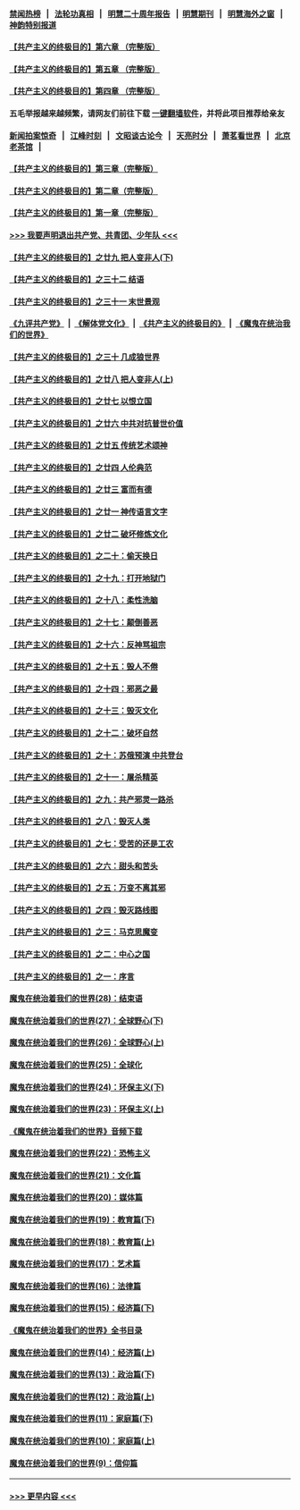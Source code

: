 #### [禁闻热榜](热点新闻.md?=0)  &nbsp;&nbsp;|&nbsp;&nbsp; [法轮功真相](https://github.com/gfw-breaker/truth/blob/master/README.md?=0) &nbsp;&nbsp;|&nbsp;&nbsp; [明慧二十周年报告](https://github.com/gfw-breaker/mh-reports/blob/master/README.md?=0) &nbsp;&nbsp;|&nbsp;&nbsp;[明慧期刊](https://github.com/gfw-breaker/mh-qikan) &nbsp;&nbsp;|&nbsp;&nbsp; [明慧海外之窗](https://github.com/gfw-breaker/mh-news/blob/master/README.md?=0) &nbsp;&nbsp;|&nbsp;&nbsp; [神韵特别报道](https://github.com/gfw-breaker/mh-news/blob/master/shenyun.md?=0)
#### [【共产主义的终极目的】第六章 （完整版）](../pages/nsc422/n11428913.md?t=03060831) 
#### [【共产主义的终极目的】第五章 （完整版）](../pages/nsc422/n11428912.md?t=03060831) 
#### [【共产主义的终极目的】第四章 （完整版）](../pages/nsc422/n11428907.md?t=03060831) 
#### 五毛举报越来越频繁，请网友们前往下载 [一键翻墙软件](https://github.com/gfw-breaker/ssr-accounts)，并将此项目推荐给亲友
#### [新闻拍案惊奇](https://github.com/gfw-breaker/banned-news/blob/master/pages/link4.md) &nbsp;&nbsp;|&nbsp;&nbsp; [江峰时刻](https://github.com/gfw-breaker/banned-news/blob/master/pages/link4.md) &nbsp;&nbsp;|&nbsp;&nbsp; [文昭谈古论今](https://github.com/gfw-breaker/banned-news/blob/master/pages/link4.md) &nbsp;&nbsp;|&nbsp;&nbsp; [天亮时分](https://github.com/gfw-breaker/banned-news/blob/master/pages/link4.md) &nbsp;&nbsp;|&nbsp;&nbsp; [萧茗看世界](https://github.com/gfw-breaker/banned-news/blob/master/pages/link4.md) &nbsp;&nbsp;|&nbsp;&nbsp; [北京老茶馆](https://github.com/gfw-breaker/banned-news/blob/master/pages/link4.md) &nbsp;&nbsp;|&nbsp;&nbsp; 
#### [【共产主义的终极目的】第三章（完整版）](../pages/nsc422/n11428848.md?t=03060831) 
#### [【共产主义的终极目的】第二章（完整版）](../pages/nsc422/n11428831.md?t=03060831) 
#### [【共产主义的终极目的】第一章（完整版）](../pages/nsc422/n11417651.md?t=03060831) 
#### [>>> 我要声明退出共产党、共青团、少年队 <<<](https://github.com/begood0513/goodnews/blob/master/quit/letter.md) 
#### [【共产主义的终极目的】之廿九 把人变非人(下)](../pages/nsc422/n11344140.md?t=03060831) 
#### [【共产主义的终极目的】之三十二 结语](../pages/nsc422/n11360535.md?t=03060831) 
#### [【共产主义的终极目的】之三十一 末世景观](../pages/nsc422/n11351129.md?t=03060831) 
#### [《九评共产党》](https://github.com/begood0513/9ping.md/blob/master/README.md) &nbsp;|&nbsp; [《解体党文化》](../../../../jtdwh.md/blob/master/README.md)  &nbsp;|&nbsp; [《共产主义的终极目的》](../../../../gczydzjmd.md/blob/master/README.md) &nbsp;|&nbsp; [《魔鬼在统治我们的世界》](../../../../mgztzwmdsj.md/blob/master/README.md) 
#### [【共产主义的终极目的】之三十 几成狼世界](../pages/nsc422/n11348280.md?t=03060831) 
#### [【共产主义的终极目的】之廿八 把人变非人(上)](../pages/nsc422/n11340492.md?t=03060831) 
#### [【共产主义的终极目的】之廿七 以恨立国](../pages/nsc422/n11336944.md?t=03060831) 
#### [【共产主义的终极目的】之廿六 中共对抗普世价值](../pages/nsc422/n11324785.md?t=03060831) 
#### [【共产主义的终极目的】之廿五 传统艺术颂神](../pages/nsc422/n11296396.md?t=03060831) 
#### [【共产主义的终极目的】之廿四 人伦典范](../pages/nsc422/n11296397.md?t=03060831) 
#### [【共产主义的终极目的】之廿三 富而有德](../pages/nsc422/n11283598.md?t=03060831) 
#### [【共产主义的终极目的】之廿一 神传语言文字](../pages/nsc422/n11263265.md?t=03060831) 
#### [【共产主义的终极目的】之廿二 破坏修炼文化](../pages/nsc422/n11245728.md?t=03060831) 
#### [【共产主义的终极目的】之二十：偷天换日](../pages/nsc422/n11238846.md?t=03060831) 
#### [【共产主义的终极目的】之十九：打开地狱门](../pages/nsc422/n11206376.md?t=03060831) 
#### [【共产主义的终极目的】之十八：柔性洗脑](../pages/nsc422/n11199994.md?t=03060831) 
#### [【共产主义的终极目的】之十七：颠倒善恶](../pages/nsc422/n11179782.md?t=03060831) 
#### [【共产主义的终极目的】之十六：反神骂祖宗](../pages/nsc422/n11166798.md?t=03060831) 
#### [【共产主义的终极目的】之十五：毁人不倦](../pages/nsc422/n11166792.md?t=03060831) 
#### [【共产主义的终极目的】之十四：邪恶之最](../pages/nsc422/n11150249.md?t=03060831) 
#### [【共产主义的终极目的】之十三：毁灭文化](../pages/nsc422/n11135227.md?t=03060831) 
#### [【共产主义的终极目的】之十二：破坏自然](../pages/nsc422/n11135214.md?t=03060831) 
#### [【共产主义的终极目的】之十：苏俄预演 中共登台](../pages/nsc422/n11118424.md?t=03060831) 
#### [【共产主义的终极目的】之十一：屠杀精英](../pages/nsc422/n11118442.md?t=03060831) 
#### [【共产主义的终极目的】之九：共产邪灵一路杀](../pages/nsc422/n11114139.md?t=03060831) 
#### [【共产主义的终极目的】之八：毁灭人类](../pages/nsc422/n11108503.md?t=03060831) 
#### [【共产主义的终极目的】之七：受苦的还是工农](../pages/nsc422/n11101809.md?t=03060831) 
#### [【共产主义的终极目的】之六：甜头和苦头](../pages/nsc422/n11096971.md?t=03060831) 
#### [【共产主义的终极目的】之五：万变不离其邪](../pages/nsc422/n11091285.md?t=03060831) 
#### [【共产主义的终极目的】之四：毁灭路线图](../pages/nsc422/n11086284.md?t=03060831) 
#### [【共产主义的终极目的】之三：马克思魔变](../pages/nsc422/n11061941.md?t=03060831) 
#### [【共产主义的终极目的】之二：中心之国](../pages/nsc422/n11047728.md?t=03060831) 
#### [【共产主义的终极目的】之一：序言](../pages/nsc422/n11086077.md?t=03060831) 
#### [魔鬼在统治着我们的世界(28)：结束语](../pages/nsc422/n10936246.md?t=03060831) 
#### [魔鬼在统治着我们的世界(27)：全球野心(下)](../pages/nsc422/n10928319.md?t=03060831) 
#### [魔鬼在统治着我们的世界(26)：全球野心(上)](../pages/nsc422/n10900318.md?t=03060831) 
#### [魔鬼在统治着我们的世界(25)：全球化](../pages/nsc422/n10788205.md?t=03060831) 
#### [魔鬼在统治着我们的世界(24)：环保主义(下)](../pages/nsc422/n10695307.md?t=03060831) 
#### [魔鬼在统治着我们的世界(23)：环保主义(上)](../pages/nsc422/n10688613.md?t=03060831) 
#### [《魔鬼在统治着我们的世界》音频下载](../pages/nsc422/n10635553.md?t=03060831) 
#### [魔鬼在统治着我们的世界(22)：恐怖主义](../pages/nsc422/n10614727.md?t=03060831) 
#### [魔鬼在统治着我们的世界(21)：文化篇](../pages/nsc422/n10597706.md?t=03060831) 
#### [魔鬼在统治着我们的世界(20)：媒体篇](../pages/nsc422/n10586579.md?t=03060831) 
#### [魔鬼在统治着我们的世界(19)：教育篇(下)](../pages/nsc422/n10564808.md?t=03060831) 
#### [魔鬼在统治着我们的世界(18)：教育篇(上)](../pages/nsc422/n10526970.md?t=03060831) 
#### [魔鬼在统治着我们的世界(17)：艺术篇](../pages/nsc422/n10499093.md?t=03060831) 
#### [魔鬼在统治着我们的世界(16)：法律篇](../pages/nsc422/n10485969.md?t=03060831) 
#### [魔鬼在统治着我们的世界(15)：经济篇(下)](../pages/nsc422/n10469975.md?t=03060831) 
#### [《魔鬼在统治着我们的世界》全书目录](../pages/nsc422/n10464261.md?t=03060831) 
#### [魔鬼在统治着我们的世界(14)：经济篇(上)](../pages/nsc422/n10457370.md?t=03060831) 
#### [魔鬼在统治着我们的世界(13)：政治篇(下)](../pages/nsc422/n10448270.md?t=03060831) 
#### [魔鬼在统治着我们的世界(12)：政治篇(上)](../pages/nsc422/n10444576.md?t=03060831) 
#### [魔鬼在统治着我们的世界(11)：家庭篇(下)](../pages/nsc422/n10440961.md?t=03060831) 
#### [魔鬼在统治着我们的世界(10)：家庭篇(上)](../pages/nsc422/n10435448.md?t=03060831) 
#### [魔鬼在统治着我们的世界(9)：信仰篇](../pages/nsc422/n10432159.md?t=03060831) 

----
#### [ >>> 更早内容 <<< ](../indexes/nsc422-earlier.md)

